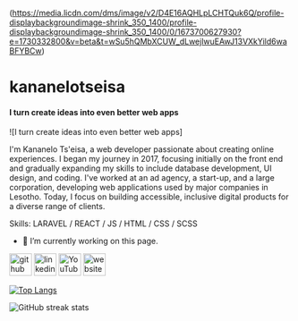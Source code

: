 (https://media.licdn.com/dms/image/v2/D4E16AQHLpLCHTQuk6Q/profile-displaybackgroundimage-shrink_350_1400/profile-displaybackgroundimage-shrink_350_1400/0/1673700627930?e=1730332800&v=beta&t=wSu5hQMbXCUW_dLwejlwuEAwJ13VXkYild6waBFYBCw)
# kananelotseisa
#### I turn create ideas into even better web apps
![I turn create ideas into even better web apps]

I'm Kananelo Ts'eisa, a web developer passionate about creating online experiences. I began my journey in 2017, focusing initially on the front end and gradually expanding my skills to include database development, UI design, and coding. I've worked at an ad agency, a start-up, and a large corporation, developing web applications used by major companies in Lesotho. Today, I focus on building accessible, inclusive digital products for a diverse range of clients.

Skills: LARAVEL / REACT / JS / HTML / CSS / SCSS

- 🔭 I’m currently working on this page. 


[<img src='https://cdn.jsdelivr.net/npm/simple-icons@3.0.1/icons/github.svg' alt='github' height='40'>](https://github.com/kananelotseisa)  [<img src='https://cdn.jsdelivr.net/npm/simple-icons@3.0.1/icons/linkedin.svg' alt='linkedin' height='40'>](https://www.linkedin.com/in/kananelotseisa/)  [<img src='https://cdn.jsdelivr.net/npm/simple-icons@3.0.1/icons/youtube.svg' alt='YouTube' height='40'>](https://www.youtube.com/channel/UCbL8wD920rBgxo20BpPjqtQ)  [<img src='https://cdn.jsdelivr.net/npm/simple-icons@3.0.1/icons/icloud.svg' alt='website' height='40'>](https://kananelotseisa.netlify.app/)  

[![Top Langs](https://github-readme-stats.vercel.app/api/top-langs/?username=kananelotseisa)](https://github.com/anuraghazra/github-readme-stats)

![GitHub streak stats](https://streak-stats.demolab.com/?user=kananelotseisa)  


